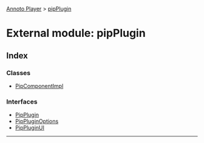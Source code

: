 [Annoto Player](../README.md) > [pipPlugin](../modules/pipplugin.md)

# External module: pipPlugin

## Index

### Classes

* [PipComponentImpl](../classes/pipplugin.pipcomponentimpl.md)

### Interfaces

* [PipPlugin](../interfaces/pipplugin.pipplugin-1.md)
* [PipPluginOptions](../interfaces/pipplugin.pippluginoptions.md)
* [PipPluginUI](../interfaces/pipplugin.pippluginui.md)

---


